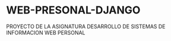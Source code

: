 # WEB-PRESONAL-DJANGO
PROYECTO DE LA ASIGNATURA  DESARROLLO DE SISTEMAS DE INFORMACION  WEB PERSONAL
